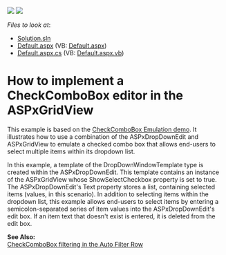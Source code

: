<!-- default badges list -->
[![](https://img.shields.io/badge/Open_in_DevExpress_Support_Center-FF7200?style=flat-square&logo=DevExpress&logoColor=white)](https://supportcenter.devexpress.com/ticket/details/E2250)
[![](https://img.shields.io/badge/📖_How_to_use_DevExpress_Examples-e9f6fc?style=flat-square)](https://docs.devexpress.com/GeneralInformation/403183)
<!-- default badges end -->
<!-- default file list -->
*Files to look at*:

* [Solution.sln](./CS/Solution.sln)
* [Default.aspx](./CS/WebSite/Default.aspx) (VB: [Default.aspx](./VB/WebSite/Default.aspx))
* [Default.aspx.cs](./CS/WebSite/Default.aspx.cs) (VB: [Default.aspx.vb](./VB/WebSite/Default.aspx.vb))
<!-- default file list end -->
# How to implement a CheckComboBox editor in the ASPxGridView


<p>This example is based on the <a href="http://demos.devexpress.com/ASPxEditorsDemos/ASPxDropDownEdit/CheckComboBox.aspx">CheckComboBox Emulation demo</a>. It illustrates how to use a combination of the ASPxDropDownEdit and ASPxGridView to emulate a checked combo box that allows end-users to select multiple items within its dropdown list.</p><p>In this example, a template of the DropDownWindowTemplate type is created within the ASPxDropDownEdit. This template contains an instance of the ASPxGridView whose ShowSelectCheckbox property is set to true. The ASPxDropDownEdit's Text property stores a list, containing selected items (values, in this scenario). In addition to selecting items within the dropdown list, this example allows end-users to select items by entering a semicolon-separated series of item values into the ASPxDropDownEdit's edit box. If an item text that doesn't exist is entered, it is deleted from the edit box.</p><p><strong>See Also:</strong><br />
<a href="https://www.devexpress.com/Support/Center/p/E2203">CheckComboBox filtering in the Auto Filter Row</a></p>

<br/>


